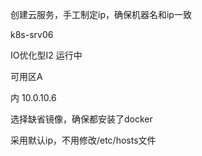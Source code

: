 创建云服务，手工制定ip，确保机器名和ip一致


k8s-srv06
	
IO优化型I2
	运行中
	
可用区A
	
内
10.0.10.6

选择缺省镜像，确保都安装了docker

采用默认ip，不用修改/etc/hosts文件